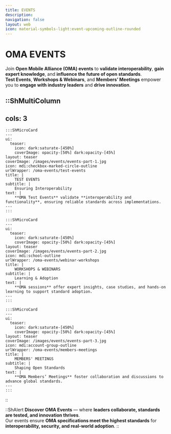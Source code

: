 ```yaml
---
title: EVENTS
description:
navigation: false
layout: web
icon: material-symbols-light:event-upcoming-outline-rounded
---
```


# OMA EVENTS

Join **Open Mobile Alliance (OMA) events** to **validate interoperability**, **gain expert knowledge**, and **influence the future of open standards**.  
**Test Events**, **Workshops & Webinars**, and **Members’ Meetings** empower you to **engage with industry leaders** and **drive innovation**.

::ShMultiColumn
---
cols: 3
---

    :::ShMicroCard
    ---
    ui:
      teaser:
        icon: dark:saturate-[450%]
        coverImage: opacity-[50%] dark:opacity-[45%]
    layout: teaser    
    coverImage: /images/events/events-part-1.jpg
    icon: mdi:checkbox-marked-circle-outline
    urlWrapper: /oma-events/test-events
    title: |
        TEST EVENTS
    subtitle: |
        Ensuring Interoperability
    text: |
        **OMA Test Events** validate **interoperability and functionality**, ensuring reliable standards across implementations.
    ---
    :::

    :::ShMicroCard
    ---
    ui:
      teaser:
        icon: dark:saturate-[450%]
        coverImage: opacity-[50%] dark:opacity-[45%]
    layout: teaser    
    coverImage: /images/events/events-part-2.jpg
    icon: mdi:school-outline
    urlWrapper: /oma-events/webinar-workshops
    title: |
        WORKSHOPS & WEBINARS 
    subtitle: |
        Learning & Adoption
    text: |
        **OMA sessions** offer expert insights, case studies, and hands-on learning to support standard adoption.
    ---
    :::

    :::ShMicroCard
    ---
    ui:
      teaser:
        icon: dark:saturate-[450%]
        coverImage: opacity-[50%] dark:opacity-[45%]
    layout: teaser    
    coverImage: /images/events/events-part-3.jpg
    icon: mdi:account-group-outline
    urlWrapper: /oma-events/members-meetings
    title: |
        MEMBERS' MEETINGS
    subtitle: |
        Shaping Open Standards
    text: |
        **OMA Members’ Meetings** foster collaboration and discussions to advance global standards.
    ---
    :::

::

::ShAlert
**Discover OMA Events** — where **leaders collaborate, standards are tested, and innovation thrives**.  
Our events ensure **OMA specifications meet the highest standards** for **interoperability, security, and real-world adoption**.
::